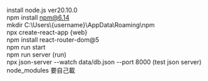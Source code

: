 install node.js ver20.10.0\
npm install npm@6.14\
mkdir C:\Users\\{username}\AppData\Roaming\npm \
npx  create-react-app {web}\
npm install react-router-dom@5\
npm run start\
npm run server
(run)\
npx json-server --watch data/db.json --port 8000
(test json server)\
node_modules 要自己載
